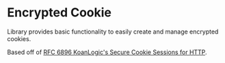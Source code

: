 Encrypted Cookie
================
Library provides basic functionality to easily create and manage encrypted cookies.

Based off of [RFC 6896 KoanLogic's Secure Cookie Sessions for HTTP](https://tools.ietf.org/html/rfc6896).